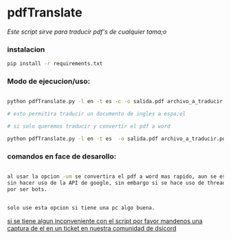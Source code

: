 # pdfTranslate

*Este script sirve para traducir pdf's de cualquier tama;o*


### instalacion

```bash 
pip install -r requirements.txt

```

### Modo de ejecucion/uso:

```bash

python pdfTranslate.py -l en -t es -c -o salida.pdf archivo_a_traducir.pdf

# esto permitira traducir un documento de ingles a espa;ol

# si solo queremos traducir y convertir el pdf a word

python pdfTranslate.py -l en -t es  -o salida.pdf archivo_a_traducir.pdf

```

### comandos en face de desarollo:

```bash

al usar la opcion -um se convertira el pdf a word mas rapido, aun se esta probando el implementar una traduccion mas rapida
sin hacer uso de la API de google, sin embargo si se hace uso de threading o multiprocess google bloqueara nuestras peticiones con captchas
por ser bots.


solo use esta opcion si tiene una pc algo buena.
```

[si se tiene algun inconveniente con el script por favor mandenos una captura de el en un ticket en nuestra comunidad de dsicord](https://discord.gg/Y8G4GY4xTu)

